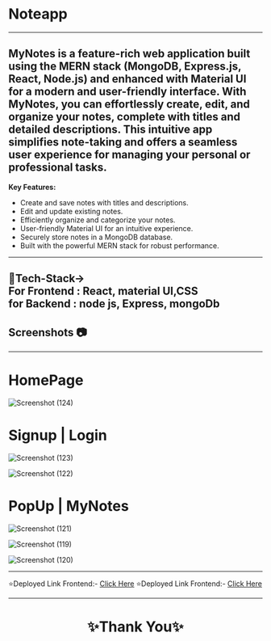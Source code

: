 # Noteapp

 
---

MyNotes is a feature-rich web application built using the MERN stack (MongoDB, Express.js, React, Node.js) and enhanced with Material UI for a modern and user-friendly interface. With MyNotes, you can effortlessly create, edit, and organize your notes, complete with titles and detailed descriptions. This intuitive app simplifies note-taking and offers a seamless user experience for managing your personal or professional tasks.
---
**Key Features:**
- Create and save notes with titles and descriptions.
- Edit and update existing notes.
- Efficiently organize and categorize your notes.
- User-friendly Material UI for an intuitive experience.
- Securely store notes in a MongoDB database.
- Built with the powerful MERN stack for robust performance.
---
<h2> 💫Tech-Stack-><br>
For Frontend : React, material UI,CSS <br>
for Backend : node js, Express, mongoDb 
</h2>

## Screenshots 📷
---

# HomePage

![Screenshot (124)](https://github.com/rajeshkumar7678/Noteapp/assets/119392762/300f2177-3220-4604-8006-87d781282f96)

# Signup | Login
![Screenshot (123)](https://github.com/rajeshkumar7678/Noteapp/assets/119392762/099a0fdb-5ee7-4dff-92c7-7e4320b40537)

![Screenshot (122)](https://github.com/rajeshkumar7678/Noteapp/assets/119392762/cac3f680-c66c-49f2-afd8-ba1e52caae0a)

# PopUp | MyNotes
![Screenshot (121)](https://github.com/rajeshkumar7678/Noteapp/assets/119392762/4cedb1b8-12a7-4f97-a1be-10722b09d353)

![Screenshot (119)](https://github.com/rajeshkumar7678/Noteapp/assets/119392762/242b9338-8028-47eb-aff0-6a959b48143b)

![Screenshot (120)](https://github.com/rajeshkumar7678/Noteapp/assets/119392762/9201e8b9-1b2f-4be6-9b12-433f66b30016)

---
⭐Deployed Link Frontend:- [Click Here](https://noteapp-omega.vercel.app/)
⭐Deployed Link Frontend:- [Click Here](https://noteapp-5iek.onrender.com/)


----
<h1 align="center">✨Thank You✨</h1>


